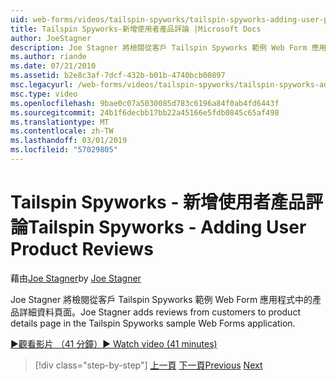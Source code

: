 ```yaml
---
uid: web-forms/videos/tailspin-spyworks/tailspin-spyworks-adding-user-product-reviews
title: Tailspin Spyworks-新增使用者產品評論 |Microsoft Docs
author: JoeStagner
description: Joe Stagner 將檢閱從客戶 Tailspin Spyworks 範例 Web Form 應用程式中的產品詳細資料頁面。
ms.author: riande
ms.date: 07/21/2010
ms.assetid: b2e8c3af-7dcf-432b-b01b-4740bcb00897
msc.legacyurl: /web-forms/videos/tailspin-spyworks/tailspin-spyworks-adding-user-product-reviews
msc.type: video
ms.openlocfilehash: 9bae0c07a5030085d783c6196a84f0ab4fd6443f
ms.sourcegitcommit: 24b1f6decbb17bb22a45166e5fdb0845c65af498
ms.translationtype: MT
ms.contentlocale: zh-TW
ms.lasthandoff: 03/01/2019
ms.locfileid: "57029805"
---
```

<a name="tailspin-spyworks---adding-user-product-reviews"></a><span data-ttu-id="ca5ff-103">Tailspin Spyworks - 新增使用者產品評論</span><span class="sxs-lookup"><span data-stu-id="ca5ff-103">Tailspin Spyworks - Adding User Product Reviews</span></span>
====================
<span data-ttu-id="ca5ff-104">藉由[Joe Stagner](https://github.com/JoeStagner)</span><span class="sxs-lookup"><span data-stu-id="ca5ff-104">by [Joe Stagner](https://github.com/JoeStagner)</span></span>

<span data-ttu-id="ca5ff-105">Joe Stagner 將檢閱從客戶 Tailspin Spyworks 範例 Web Form 應用程式中的產品詳細資料頁面。</span><span class="sxs-lookup"><span data-stu-id="ca5ff-105">Joe Stagner adds reviews from customers to product details page in the Tailspin Spyworks sample Web Forms application.</span></span>

[<span data-ttu-id="ca5ff-106">&#9654;觀看影片 （41 分鐘）</span><span class="sxs-lookup"><span data-stu-id="ca5ff-106">&#9654; Watch video (41 minutes)</span></span>](https://channel9.msdn.com/Blogs/ASP-NET-Site-Videos/tailspin-spyworks-adding-user-product-reviews)

> [!div class="step-by-step"]
> <span data-ttu-id="ca5ff-107">[上一頁](tailspin-spyworks-final-check-out.md)
> [下一頁](tailspin-spyworks-displaying-user-reviews.md)</span><span class="sxs-lookup"><span data-stu-id="ca5ff-107">[Previous](tailspin-spyworks-final-check-out.md)
[Next](tailspin-spyworks-displaying-user-reviews.md)</span></span>
